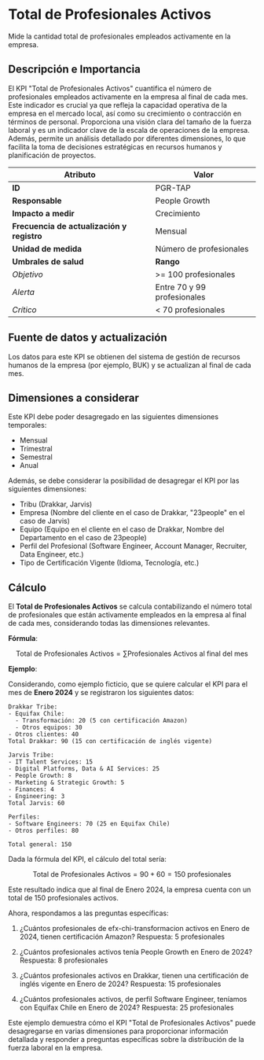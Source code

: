 # Total de Profesionales Activos

Mide la cantidad total de profesionales empleados activamente en la empresa.

## Descripción e Importancia

El KPI "Total de Profesionales Activos" cuantifica el número de profesionales empleados activamente en la empresa al final de cada mes. Este indicador es crucial ya que refleja la capacidad operativa de la empresa en el mercado local, así como su crecimiento o contracción en términos de personal. Proporciona una visión clara del tamaño de la fuerza laboral y es un indicador clave de la escala de operaciones de la empresa. Además, permite un análisis detallado por diferentes dimensiones, lo que facilita la toma de decisiones estratégicas en recursos humanos y planificación de proyectos.

| **Atributo**                               | **Valor**                    |
| ------------------------------------------ | ---------------------------- |
| **ID**                                     | PGR-TAP                      |
| **Responsable**                            | People Growth                |
| **Impacto a medir**                        | Crecimiento                  |
| **Frecuencia de actualización y registro** | Mensual                      |
| **Unidad de medida**                       | Número de profesionales      |
| **Umbrales de salud**                      | **Rango**                    |
| *Objetivo*                                 | >= 100 profesionales         |
| *Alerta*                                   | Entre 70 y 99 profesionales  |
| *Crítico*                                  | < 70 profesionales           |

## Fuente de datos y actualización

Los datos para este KPI se obtienen del sistema de gestión de recursos humanos de la empresa (por ejemplo, BUK) y se actualizan al final de cada mes.

## Dimensiones a considerar

Este KPI debe poder desagregado en las siguientes dimensiones temporales:

- Mensual
- Trimestral
- Semestral
- Anual

Además, se debe considerar la posibilidad de desagregar el KPI por las siguientes dimensiones:

- Tribu (Drakkar, Jarvis)
- Empresa (Nombre del cliente en el caso de Drakkar, "23people" en el caso de Jarvis)
- Equipo (Equipo en el cliente en el caso de Drakkar, Nombre del Departamento en el caso de 23people)
- Perfil del Profesional (Software Engineer, Account Manager, Recruiter, Data Engineer, etc.)
- Tipo de Certificación Vigente (Idioma, Tecnología, etc.)

## Cálculo

El **Total de Profesionales Activos** se calcula contabilizando el número total de profesionales que están activamente empleados en la empresa al final de cada mes, considerando todas las dimensiones relevantes.

**Fórmula**:

$$\text{Total de Profesionales Activos} = \sum \text{Profesionales Activos al final del mes}$$

**Ejemplo**:

Considerando, como ejemplo ficticio, que se quiere calcular el KPI para el mes de **Enero 2024** y se registraron los siguientes datos:

```plaintext
Drakkar Tribe:
- Equifax Chile:
  - Transformación: 20 (5 con certificación Amazon)
  - Otros equipos: 30
- Otros clientes: 40
Total Drakkar: 90 (15 con certificación de inglés vigente)

Jarvis Tribe:
- IT Talent Services: 15
- Digital Platforms, Data & AI Services: 25
- People Growth: 8
- Marketing & Strategic Growth: 5
- Finances: 4
- Engineering: 3
Total Jarvis: 60

Perfiles:
- Software Engineers: 70 (25 en Equifax Chile)
- Otros perfiles: 80

Total general: 150
```

Dada la fórmula del KPI, el cálculo del total sería:

$$\text{Total de Profesionales Activos} = 90 + 60 = 150 \text{ profesionales}$$

Este resultado indica que al final de Enero 2024, la empresa cuenta con un total de 150 profesionales activos.

Ahora, respondamos a las preguntas específicas:

1. ¿Cuántos profesionales de efx-chi-transformacion activos en Enero de 2024, tienen certificación Amazon?
   Respuesta: 5 profesionales

2. ¿Cuántos profesionales activos tenía People Growth en Enero de 2024?
   Respuesta: 8 profesionales

3. ¿Cuántos profesionales activos en Drakkar, tienen una certificación de inglés vigente en Enero de 2024?
   Respuesta: 15 profesionales

4. ¿Cuántos profesionales activos, de perfil Software Engineer, teníamos con Equifax Chile en Enero de 2024?
   Respuesta: 25 profesionales

Este ejemplo demuestra cómo el KPI "Total de Profesionales Activos" puede desagregarse en varias dimensiones para proporcionar información detallada y responder a preguntas específicas sobre la distribución de la fuerza laboral en la empresa.
